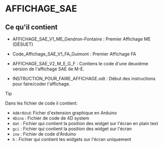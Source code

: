 # AFFICHAGE_SAE

## Ce qu'il contient

* AFFICHAGE_SAE_V1_ME_Gendron-Fontaine : Premier Affichage ME (DÉSUET)

* Code_Affichage_SAE_V1_FA_Guimont : Premier Affichage FA

* AFFICHAGE_SAE_V2_M_E_G_F : Contiens le code d'une deuxième version de l'affichage SAE de M-E.

* INSTRUCTION_POUR_FAIRE_AFFICHAGE.odt : Début des instructions pour faire/coder l'affichage.

> [!TIP]  
> Dans les fichier de code il contient:
> * `4dArdUsd`:  Ficher d'extension graphique en Arduino
> * `4Dino` : Fichier de code de 4D system
> * `dat` : Fichier qui contient la position des widget sur l'écran en plain text
> * `gci` : Fichier qui contient la position des widget sur l'écran
> * `ino` : Fichier de code d'Arduino
> * `h` : Fichier qui contient les widgets sur l'écran uniquement 
